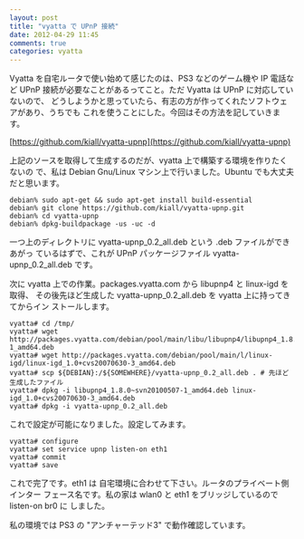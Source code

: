 ```yaml
---
layout: post
title: "vyatta で UPnP 接続"
date: 2012-04-29 11:45
comments: true
categories: vyatta
---
```

Vyatta を自宅ルータで使い始めて感じたのは、PS3 などのゲーム機や IP 電話など
UPnP 接続が必要なことがあるってこと。ただ Vyatta は UPnP に対応していないので、
どうしようかと思っていたら、有志の方が作ってくれたソフトウェアがあり、うちでも
これを使うことにした。今回はその方法を記していきます。

[https://github.com/kiall/vyatta-upnp](https://github.com/kiall/vyatta-upnp)

上記のソースを取得して生成するのだが、vyatta 上で構築する環境を作りたくないの
で、私は Debian Gnu/Linux マシン上で行いました。Ubuntu でも大丈夫だと思います。

    debian% sudo apt-get && sudo apt-get install build-essential
    debian% git clone https://github.com/kiall/vyatta-upnp.git
    debian% cd vyatta-upnp
	debian% dpkg-buildpackage -us -uc -d

一つ上のディレクトリに vyatta-upnp_0.2_all.deb という .deb ファイルができあがっ
ているはずで、これが UPnP パッケージファイル vyatta-upnp_0.2_all.deb です。

次に vyatta 上での作業。packages.vyatta.com から libupnp4 と linux-igd を取得、
その後先ほど生成した vyatta-upnp_0.2_all.deb を vyatta 上に持ってきてからイン
ストールします。

    vyatta# cd /tmp/
    vyatta# wget http://packages.vyatta.com/debian/pool/main/libu/libupnp4/libupnp4_1.8.0~svn20100507-1_amd64.deb
    vyatta# wget http://packages.vyatta.com/debian/pool/main/l/linux-igd/linux-igd_1.0+cvs20070630-3_amd64.deb
    vyatta# scp ${DEBIAN}:/${SOMEWHERE}/vyatta-upnp_0.2_all.deb . # 先ほど生成したファイル
    vyatta# dpkg -i libupnp4_1.8.0~svn20100507-1_amd64.deb linux-igd_1.0+cvs20070630-3_amd64.deb
    vyatta# dpkg -i vyatta-upnp_0.2_all.deb

これで設定が可能になりました。設定してみます。

    vyatta# configure
	vyatta# set service upnp listen-on eth1
    vyatta# commit
	vyatta# save

これで完了です。eth1 は 自宅環境に合わせて下さい。ルータのプライベート側インター
フェース名です。私の家は wlan0 と eth1 をブリッジしているので listen-on br0 に
しました。

私の環境では PS3 の "アンチャーテッド3" で動作確認しています。
